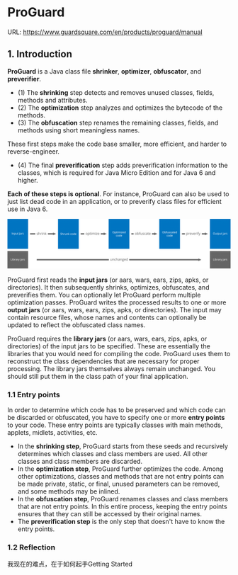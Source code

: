 # ProGuard

URL: https://www.guardsquare.com/en/products/proguard/manual

## 1. Introduction

**ProGuard** is a Java class file **shrinker**, **optimizer**, **obfuscator**, and **preverifier**. 

- (1) The **shrinking** step detects and removes unused classes, fields, methods and attributes. 
- (2) The **optimization** step analyzes and optimizes the bytecode of the methods. 
- (3) The **obfuscation** step renames the remaining classes, fields, and methods using short meaningless names. 

These first steps make the code base smaller, more efficient, and harder to reverse-engineer.

- (4) The final **preverification** step adds preverification information to the classes, which is required for Java Micro Edition and for Java 6 and higher.

**Each of these steps is optional**. For instance, ProGuard can also be used to just list dead code in an application, or to preverify class files for efficient use in Java 6.

![](images/ProGuard_build_process_b.png)


ProGuard first reads the **input jars** (or aars, wars, ears, zips, apks, or directories). It then subsequently shrinks, optimizes, obfuscates, and preverifies them. You can optionally let ProGuard perform multiple optimization passes. ProGuard writes the processed results to one or more **output jars** (or aars, wars, ears, zips, apks, or directories). The input may contain resource files, whose names and contents can optionally be updated to reflect the obfuscated class names.

ProGuard requires the **library jars** (or aars, wars, ears, zips, apks, or directories) of the input jars to be specified. These are essentially the libraries that you would need for compiling the code. ProGuard uses them to reconstruct the class dependencies that are necessary for proper processing. The library jars themselves always remain unchanged. You should still put them in the class path of your final application.

### 1.1 Entry points

In order to determine which code has to be preserved and which code can be discarded or obfuscated, you have to specify one or more **entry points** to your code. These entry points are typically classes with main methods, applets, midlets, activities, etc.

- In the **shrinking step**, ProGuard starts from these seeds and recursively determines which classes and class members are used. All other classes and class members are discarded.
- In the **optimization step**, ProGuard further optimizes the code. Among other optimizations, classes and methods that are not entry points can be made private, static, or final, unused parameters can be removed, and some methods may be inlined.
- In the **obfuscation step**, ProGuard renames classes and class members that are not entry points. In this entire process, keeping the entry points ensures that they can still be accessed by their original names.
- The **preverification step** is the only step that doesn't have to know the entry points.

### 1.2 Reflection




我现在的难点，在于如何起手Getting Started






